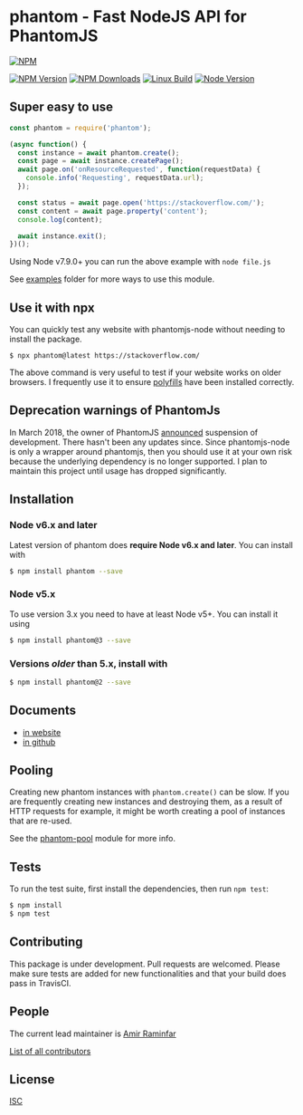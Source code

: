 phantom - Fast NodeJS API for PhantomJS
========
[![NPM](https://nodei.co/npm/phantom.png?downloads=true&downloadRank=true&stars=true)](https://nodei.co/npm/phantom/)

[![NPM Version][npm-image]][npm-url]
[![NPM Downloads][downloads-image]][downloads-url]
[![Linux Build][travis-image]][travis-url]
[![Node Version][node-image]][node-url]


## Super easy to use
```js
const phantom = require('phantom');

(async function() {
  const instance = await phantom.create();
  const page = await instance.createPage();
  await page.on('onResourceRequested', function(requestData) {
    console.info('Requesting', requestData.url);
  });

  const status = await page.open('https://stackoverflow.com/');
  const content = await page.property('content');
  console.log(content);

  await instance.exit();
})();

```

Using Node v7.9.0+ you can run the above example with `node file.js`

See [examples](examples) folder for more ways to use this module.

## Use it with npx
You can quickly test any website with phantomjs-node without needing to install the package.

```
$ npx phantom@latest https://stackoverflow.com/
```

The above command is very useful to test if your website works on older browsers. I frequently use it to ensure [polyfills](https://github.com/Modernizr/Modernizr/wiki/HTML5-Cross-browser-Polyfills) have been installed correctly. 

## Deprecation warnings of PhantomJs
In March 2018, the owner of PhantomJS [announced](https://phantomjs.org/) suspension of development. There hasn't been any updates since. Since phantomjs-node is only a wrapper around phantomjs, then you should use it at your own risk because the underlying dependency is no longer supported. I plan to maintain this project until usage has dropped significantly.  

## Installation

### Node v6.x and later
Latest version of phantom does **require Node v6.x and later**. You can install with
```bash
$ npm install phantom --save
```

### Node v5.x
To use version 3.x you need to have at least Node v5+. You can install it using

```bash
$ npm install phantom@3 --save
```

### Versions _older_ than 5.x, install with

```bash
$ npm install phantom@2 --save
```

## Documents
- [in website](http://amirraminfar.com/phantomjs-node/#/)
- [in github](./docs/)

## Pooling

Creating new phantom instances with `phantom.create()` can be slow. If
you are frequently creating new instances and destroying them, as a
result of HTTP requests for example, it might be worth creating a pool
of instances that are re-used.

See the [phantom-pool](https://github.com/blockai/phantom-pool) module
for more info.

## Tests

  To run the test suite, first install the dependencies, then run `npm test`:

```bash
$ npm install
$ npm test
```

## Contributing

  This package is under development. Pull requests are welcomed. Please make sure tests are added for new functionalities and that your build does pass in TravisCI.

## People

  The current lead maintainer is [Amir Raminfar](https://github.com/amir20)

  [List of all contributors](https://github.com/amir20/phantomjs-node/graphs/contributors)

## License

  [ISC](LICENSE.md)

[npm-image]: https://img.shields.io/npm/v/phantom.svg?style=for-the-badge
[npm-url]: https://npmjs.org/package/phantom
[downloads-image]: https://img.shields.io/npm/dm/phantom.svg?style=for-the-badge
[downloads-url]: https://npmjs.org/package/phantom
[travis-image]: https://img.shields.io/travis/amir20/phantomjs-node.svg?style=for-the-badge
[travis-url]: https://travis-ci.org/amir20/phantomjs-node
[dependencies-image]: https://dependencyci.com/github/amir20/phantomjs-node/badge?style=for-the-badge
[dependencies-url]: https://dependencyci.com/github/amir20/phantomjs-node
[node-image]: https://img.shields.io/node/v/phantom.svg?style=for-the-badge
[node-url]: https://nodejs.org/en/download/
[codecov-image]: https://codecov.io/gh/amir20/phantomjs-node/branch/master/graph/badge.svg?style=for-the-badge
[codecov-url]: https://codecov.io/gh/amir20/phantomjs-node
